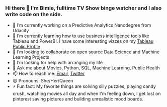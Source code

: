 ### Hi there 👋 I'm Bimie, fulltime TV Show binge watcher and I also write code on the side.

- 🔭 I’m currently working on a Predictive Analytics Nanodegree from Udacity
- 🌱 I’m currently learning how to use business intelligence tools like Tableau and PowerBI. I have some interesting vizzes on my [Tableau Public Profile](https://public.tableau.com/profile/bimbo.babatola#!/?newProfile=&activeTab=0)
- 👯 I’m looking to collaborate on open source Data Science and Machine Learning Projects
- 🤔 I’m looking for help with arranging my life
- 💬 Ask me about Movies, Python, SQL, Machine Learning, Public Health
- 📫 How to reach me: [Email](mailto:babatolatemi@gmail.com), [Twitter](https://twitter.com/BimboBabatola)
- 😄 Pronouns: She/Her/Queen
- ⚡ Fun fact: My favorite things are solving silly puzzles, playing candy crush, watching movies all day and when I'm feeling down, I get lost on pinterest saving pictures and building unrealistic mood boards.
